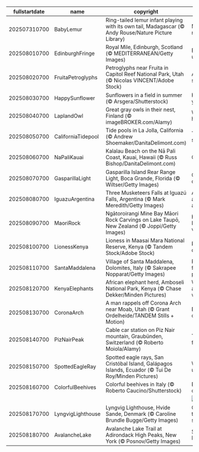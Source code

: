 |fullstartdate|name|copyright|title|image|
|--|--|--|--|--|
202507310700|BabyLemur|Ring-tailed lemur infant playing with its own tail, Madagascar (© Andy Rouse/Nature Picture Library)|Madagascar native|![](/en-US/2025/08/202507310700BabyLemur.jpg)|
202508010700|EdinburghFringe|Royal Mile, Edinburgh, Scotland (© MEDITERRANEAN/Getty Images)|Expect the unexpected|![](/en-US/2025/08/202508010700EdinburghFringe.jpg)|
202508020700|FruitaPetroglyphs|Petroglyphs near Fruita in Capitol Reef National Park, Utah (© Nicolas VINCENT/Adobe Stock)|Age-old storyboard|![](/en-US/2025/08/202508020700FruitaPetroglyphs.jpg)|
202508030700|HappySunflower|Sunflowers in a field in summer (© Arsgera/Shutterstock)|Hello yellow!|![](/en-US/2025/08/202508030700HappySunflower.jpg)|
202508040700|LaplandOwl|Great gray owls in their nest, Finland (© imageBROKER.com/Alamy)|Whooo's home?|![](/en-US/2025/08/202508040700LaplandOwl.jpg)|
202508050700|CaliforniaTidepool|Tide pools in La Jolla, California (© Andrew Shoemaker/DanitaDelimont.com)|Tide and seek|![](/en-US/2025/08/202508050700CaliforniaTidepool.jpg)|
202508060700|NaPaliKauai|Kalalau Beach on the Nā Pali Coast, Kauai, Hawaii (© Russ Bishop/DanitaDelimont.com)|Off the grid|![](/en-US/2025/08/202508060700NaPaliKauai.jpg)|
202508070700|GasparillaLight|Gasparilla Island Rear Range Light, Boca Grande, Florida (© Wiltser/Getty Images)|Code of the coastline|![](/en-US/2025/08/202508070700GasparillaLight.jpg)|
202508080700|IguazuArgentina|Three Musketeers Falls at Iguazú Falls, Argentina (© Mark Meredith/Getty Images)|All for falls and falls for all|![](/en-US/2025/08/202508080700IguazuArgentina.jpg)|
202508090700|MaoriRock|Ngātoroirangi Mine Bay Māori Rock Carvings on Lake Taupō, New Zealand (© Joppi/Getty Images)|Honoring Indigenous voices|![](/en-US/2025/08/202508090700MaoriRock.jpg)|
202508100700|LionessKenya|Lioness in Maasai Mara National Reserve, Kenya (© Tandem Stock/Adobe Stock)|Roar for a cause|![](/en-US/2025/08/202508100700LionessKenya.jpg)|
202508110700|SantaMaddalena|Village of Santa Maddalena, Dolomites, Italy (© Sakrapee Nopparat/Getty Images)|Postcard from the peaks|![](/en-US/2025/08/202508110700SantaMaddalena.jpg)|
202508120700|KenyaElephants|African elephant herd, Amboseli National Park, Kenya (© Chase Dekker/Minden Pictures)|Wild, wise, and wonderful|![](/en-US/2025/08/202508120700KenyaElephants.jpg)|
202508130700|CoronaArch|A man rappels off Corona Arch near Moab, Utah (© Grant Ordelheide/TANDEM Stills + Motion)|Earth's open secret|![](/en-US/2025/08/202508130700CoronaArch.jpg)|
202508140700|PizNairPeak|Cable car station on Piz Nair mountain, Graubünden, Switzerland (© Roberto Moiola/Alamy)|Taking it from the top|![](/en-US/2025/08/202508140700PizNairPeak.jpg)|
202508150700|SpottedEagleRay|Spotted eagle rays, San Cristóbal Island, Galápagos Islands, Ecuador (© Tui De Roy/Minden Pictures)|Winging it underwater|![](/en-US/2025/08/202508150700SpottedEagleRay.jpg)|
202508160700|ColorfulBeehives|Colorful beehives in Italy (© Roberto Caucino/Shutterstock)|Bee the change|![](/en-US/2025/08/202508160700ColorfulBeehives.jpg)|
||||![](/en-US/2025/08/.jpg)|
202508170700|LyngvigLighthouse|Lyngvig Lighthouse, Hvide Sande, Denmark (© Caroline Brundle Bugge/Getty Images)|One tall way to spot the sea|![](/en-US/2025/08/202508170700LyngvigLighthouse.jpg)|
202508180700|AvalancheLake|Avalanche Lake Trail at Adirondack High Peaks, New York (© Posnov/Getty Images)|Stream a little dream|![](/en-US/2025/08/202508180700AvalancheLake.jpg)|
